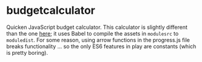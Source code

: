 # budgetcalculator
Quicken JavaScript budget calculator. This calculator is slightly different than the one [here](http://jeffreysbrother.github.io/calculator/); it uses Babel to compile the assets in `modulesrc` to `moduledist`. For some reason, using arrow functions in the progress.js file breaks functionality ... so the only ES6 features in play are constants (which is pretty boring).
